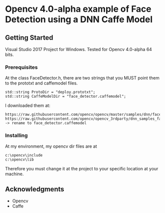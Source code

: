 # Opencv 4.0-alpha example of Face Detection using a DNN Caffe Model

## Getting Started

Visual Studio 2017 Project for Windows. Tested for Opencv 4.0-alpha 64 bits. 

### Prerequisites

At the class FaceDetector.h, there are two strings that you MUST point them to the prototxt and caffemodel files.

```
std::string ProtoDir = "deploy.prototxt";
std::string CaffeModelDir = "face_detector.caffemodel";
```

I downloaded them at:
```
https://raw.githubusercontent.com/opencv/opencv/master/samples/dnn/face_detector/deploy.prototxt
https://raw.githubusercontent.com/opencv/opencv_3rdparty/dnn_samples_face_detector_20180205_fp16/res10_300x300_ssd_iter_140000_fp16.caffemodel -> rename to face_detector.caffemodel
```

### Installing

At my environment, my opencv dir files are at

```
c:\opencv\include
c:\opencv\lib
```

Therefore you must change it at the project to your specific location at your machine.

## Acknowledgments

* Opencv
* Caffe